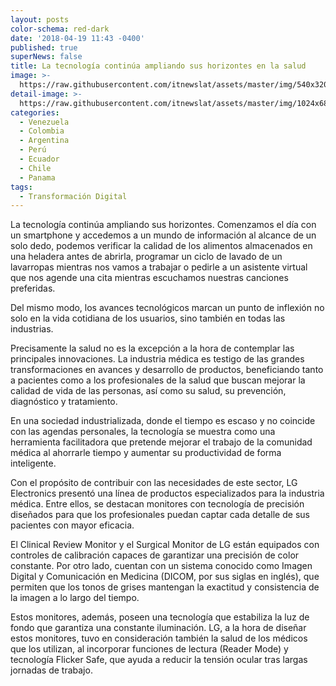 ```yaml
---
layout: posts
color-schema: red-dark
date: '2018-04-19 11:43 -0400'
published: true
superNews: false
title: La tecnología continúa ampliando sus horizontes en la salud
image: >-
  https://raw.githubusercontent.com/itnewslat/assets/master/img/540x320/radiorafia-p.jpg
detail-image: >-
  https://raw.githubusercontent.com/itnewslat/assets/master/img/1024x680/radiografia-g.jpg
categories:
  - Venezuela
  - Colombia
  - Argentina
  - Perú
  - Ecuador
  - Chile
  - Panama
tags:
  - Transformación Digital
---
```

La tecnología continúa ampliando sus horizontes. Comenzamos el día con un smartphone y accedemos a un mundo de información al alcance de un solo dedo, podemos verificar la calidad de los alimentos almacenados en una heladera antes de abrirla, programar un ciclo de lavado de un lavarropas mientras nos vamos a trabajar o pedirle a un asistente virtual que nos agende una cita mientras escuchamos nuestras canciones preferidas.

Del mismo modo, los avances tecnológicos marcan un punto de inflexión no solo en la vida cotidiana de los usuarios, sino también en todas las industrias.

Precisamente la salud no es la excepción a la hora de contemplar las principales innovaciones. La industria médica es testigo de las grandes transformaciones en avances y desarrollo de productos, beneficiando tanto a pacientes como a los profesionales de la salud que buscan mejorar la calidad de vida de las personas, así como su salud, su prevención, diagnóstico y tratamiento.

En una sociedad industrializada, donde el tiempo es escaso y no coincide con las agendas personales, la tecnología se muestra como una herramienta facilitadora que pretende mejorar el trabajo de la comunidad médica al ahorrarle tiempo y aumentar su productividad de forma inteligente.

Con el propósito de contribuir con las necesidades de este sector, LG Electronics presentó una línea de productos especializados para la industria médica. Entre ellos, se destacan monitores con tecnología de precisión diseñados para que los profesionales puedan captar cada detalle de sus pacientes con mayor eficacia.

El Clinical Review Monitor y el Surgical Monitor de LG están equipados con controles de calibración capaces de garantizar una precisión de color constante. Por otro lado, cuentan con un sistema conocido como Imagen Digital y Comunicación en Medicina (DICOM, por sus siglas en inglés), que permiten que los tonos de grises mantengan la exactitud y consistencia de la imagen a lo largo del tiempo.

Estos monitores, además, poseen una tecnología que estabiliza la luz de fondo que garantiza una constante iluminación. LG, a la hora de diseñar estos monitores, tuvo en consideración también la salud de los médicos que los utilizan, al incorporar funciones de lectura (Reader Mode) y tecnología Flicker Safe, que ayuda a reducir la tensión ocular tras largas jornadas de trabajo.



